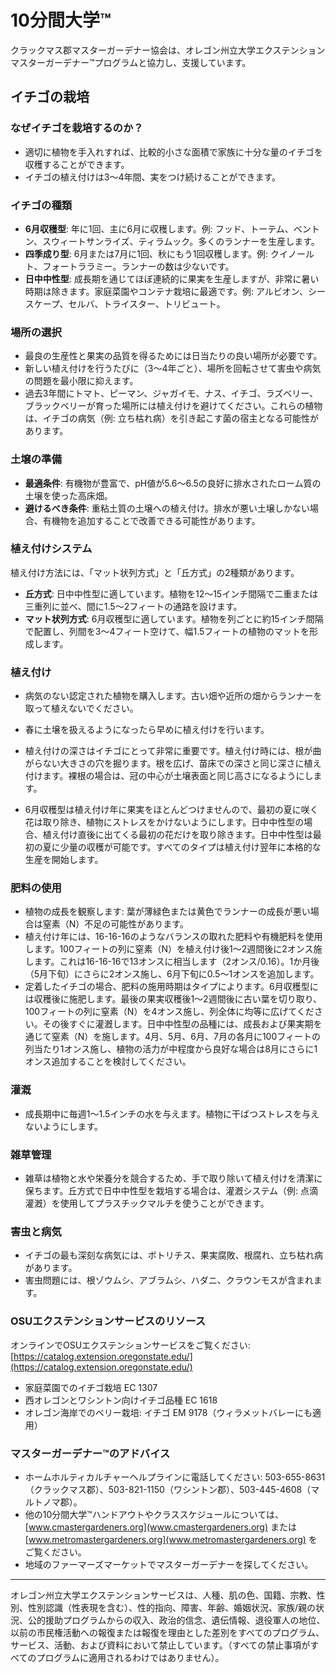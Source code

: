 # 10分間大学™

クラックマス郡マスターガーデナー協会は、オレゴン州立大学エクステンションマスターガーデナー™プログラムと協力し、支援しています。

## イチゴの栽培

### なぜイチゴを栽培するのか？

- 適切に植物を手入れすれば、比較的小さな面積で家族に十分な量のイチゴを収穫することができます。
- イチゴの植え付けは3〜4年間、実をつけ続けることができます。

### イチゴの種類

- **6月収穫型**: 年に1回、主に6月に収穫します。例: フッド、トーテム、ベントン、スウィートサンライズ、ティラムック。多くのランナーを生産します。
- **四季成り型**: 6月または7月に1回、秋にもう1回収穫します。例: クイノールト、フォートララミー。ランナーの数は少ないです。
- **日中中性型**: 成長期を通じてほぼ連続的に果実を生産しますが、非常に暑い時期は除きます。家庭菜園やコンテナ栽培に最適です。例: アルビオン、シースケープ、セルバ、トライスター、トリビュート。

### 場所の選択

- 最良の生産性と果実の品質を得るためには日当たりの良い場所が必要です。
- 新しい植え付けを行うたびに（3〜4年ごと）、場所を回転させて害虫や病気の問題を最小限に抑えます。
- 過去3年間にトマト、ピーマン、ジャガイモ、ナス、イチゴ、ラズベリー、ブラックベリーが育った場所には植え付けを避けてください。これらの植物は、イチゴの病気（例: 立ち枯れ病）を引き起こす菌の宿主となる可能性があります。

### 土壌の準備

- **最適条件**: 有機物が豊富で、pH値が5.6〜6.5の良好に排水されたローム質の土壌を使った高床畑。
- **避けるべき条件**: 重粘土質の土壌への植え付け。排水が悪い土壌しかない場合、有機物を追加することで改善できる可能性があります。

### 植え付けシステム

植え付け方法には、「マット状列方式」と「丘方式」の2種類があります。

- **丘方式**: 日中中性型に適しています。植物を12〜15インチ間隔で二重または三重列に並べ、間に1.5〜2フィートの通路を設けます。
- **マット状列方式**: 6月収穫型に適しています。植物を列ごとに約15インチ間隔で配置し、列間を3〜4フィート空けて、幅1.5フィートの植物のマットを形成します。

### 植え付け

- 病気のない認定された植物を購入します。古い畑や近所の畑からランナーを取って植えないでください。
- 春に土壌を扱えるようになったら早めに植え付けを行います。
- 植え付けの深さはイチゴにとって非常に重要です。植え付け時には、根が曲がらない大きさの穴を掘ります。根を広げ、苗床での深さと同じ深さに植え付けます。裸根の場合は、冠の中心が土壌表面と同じ高さになるようにします。

- 6月収穫型は植え付け年に果実をほとんどつけませんので、最初の夏に咲く花は取り除き、植物にストレスをかけないようにします。日中中性型の場合、植え付け直後に出てくる最初の花だけを取り除きます。日中中性型は最初の夏に少量の収穫が可能です。すべてのタイプは植え付け翌年に本格的な生産を開始します。

### 肥料の使用

- 植物の成長を観察します: 葉が薄緑色または黄色でランナーの成長が悪い場合は窒素（N）不足の可能性があります。
- 植え付け年には、16-16-16のようなバランスの取れた肥料や有機肥料を使用します。100フィートの列に窒素（N）を植え付け後1〜2週間後に2オンス施します。これは16-16-16で13オンスに相当します（2オンス/0.16）。1か月後（5月下旬）にさらに2オンス施し、6月下旬に0.5〜1オンスを追加します。
- 定着したイチゴの場合、肥料の施用時期はタイプによります。6月収穫型には収穫後に施肥します。最後の果実収穫後1〜2週間後に古い葉を切り取り、100フィートの列に窒素（N）を4オンス施し、列全体に均等に広げてください。その後すぐに灌漑します。日中中性型の品種には、成長および果実期を通じて窒素（N）を施します。4月、5月、6月、7月の各月に100フィートの列当たり1オンス施し、植物の活力が中程度から良好な場合は8月にさらに1オンス追加することを検討してください。

### 灌漑

- 成長期中に毎週1〜1.5インチの水を与えます。植物に干ばつストレスを与えないようにします。

### 雑草管理

- 雑草は植物と水や栄養分を競合するため、手で取り除いて植え付けを清潔に保ちます。丘方式で日中中性型を栽培する場合は、灌漑システム（例: 点滴灌漑）を使用してプラスチックマルチを使うことができます。

### 害虫と病気

- イチゴの最も深刻な病気には、ボトリチス、果実腐敗、根腐れ、立ち枯れ病があります。
- 害虫問題には、根ゾウムシ、アブラムシ、ハダニ、クラウンモスが含まれます。

### OSUエクステンションサービスのリソース

オンラインでOSUエクステンションサービスをご覧ください: [https://catalog.extension.oregonstate.edu/](https://catalog.extension.oregonstate.edu/)

- 家庭菜園でのイチゴ栽培 EC 1307
- 西オレゴンとワシントン向けイチゴ品種 EC 1618
- オレゴン海岸でのベリー栽培: イチゴ EM 9178（ウィラメットバレーにも適用）

### マスターガーデナー™のアドバイス

- ホームホルティカルチャーヘルプラインに電話してください: 503-655-8631（クラックマス郡）、503-821-1150（ワシントン郡）、503-445-4608（マルトノマ郡）。
- 他の10分間大学™ハンドアウトやクラススケジュールについては、[www.cmastergardeners.org](www.cmastergardeners.org) または [www.metromastergardeners.org](www.metromastergardeners.org) をご覧ください。
- 地域のファーマーズマーケットでマスターガーデナーを探してください。

---

オレゴン州立大学エクステンションサービスは、人種、肌の色、国籍、宗教、性別、性別認識（性表現を含む）、性的指向、障害、年齢、婚姻状況、家族/親の状況、公的援助プログラムからの収入、政治的信念、遺伝情報、退役軍人の地位、以前の市民権活動への報復または報復を理由とした差別をすべてのプログラム、サービス、活動、および資料において禁止しています。（すべての禁止事項がすべてのプログラムに適用されるわけではありません）。